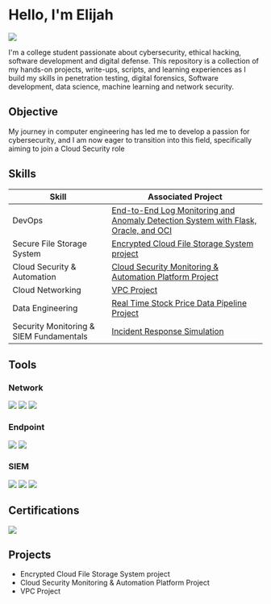 # Hello, I'm Elijah
<a href="https://www.linkedin.com/in/elijah-walker-440aa7237/"><img src="https://img.shields.io/badge/-LinkedIn-0072b1?&style=for-the-badge&logo=linkedin&logoColor=white" /></a>


I'm a college student passionate about cybersecurity, ethical hacking, software development and digital defense. This repository is a collection of my hands-on projects, write-ups, scripts, and learning experiences as I build my skills in penetration testing, digital forensics, Software development, data science, machine learning and network security.

## Objective

My journey in computer engineering has led me to develop a passion for cybersecurity, and I am now eager to transition into this field, specifically aiming to join a Cloud Security role

## Skills


| Skill                                         | Associated Project         |
|-----------------------------------------------|----------------------------|
|DevOps  |<a href="https://github.com/Ethewizard/End-to-End-Log-Monitoring-and-Anomaly-Detection-System-with-Flask-Oracle-and-OCI">End-to-End Log Monitoring and Anomaly Detection System with Flask, Oracle, and OCI</a>|
| Secure File Storage System          | <a href="https://github.com/Ethewizard/Encrypted-Cloud-File-Storage-System-project/tree/main">Encrypted Cloud File Storage System project</a>|
| Cloud Security & Automation       |<a href="https://github.com/Ethewizard/Cloud-Security-Monitoring-Automation-Platform-Project">Cloud Security Monitoring & Automation Platform Project</a>|
| Cloud Networking        |<a href="https://github.com/Ethewizard/VPC-Lab">VPC Project</a>|
| Data Engineering | <a href="https://github.com/Ethewizard/Real-Time-Stock-Price-Data-Pipeline">Real Time Stock Price Data Pipeline Project</a>|
|Security Monitoring & SIEM Fundamentals  |<a href="https://github.com/Ethewizard/Incident-Response-Simulation">Incident Response Simulation</a>|



## Tools


### Network
<div>
    <img src="https://img.shields.io/badge/-Wireshark-1679A7?&style=for-the-badge&logo=Wireshark&logoColor=white" />
    <img src="https://img.shields.io/badge/-Suricata-EF3B2D?&style=for-the-badge&logo=Suricata&logoColor=white" />
    <img src="https://img.shields.io/badge/-Zeek-777BB4?&style=for-the-badge&logo=Zeek&logoColor=white" />
</div>

### Endpoint
<div>
    <img src="https://img.shields.io/badge/-Microsoft_Defender_for_Endpoint-00A4EF?&style=for-the-badge&logo=Microsoft&logoColor=white" />
    <img src="https://img.shields.io/badge/-Velociraptor-4B275F?&style=for-the-badge&logo=Velociraptor&logoColor=white" />
</div>

### SIEM
<div>
    <img src="https://img.shields.io/badge/-Microsoft_Sentinel-0078D4?&style=for-the-badge&logo=Microsoft&logoColor=white" />
    <img src="https://img.shields.io/badge/-Splunk-000000?&style=for-the-badge&logo=Splunk&logoColor=white" />
    <img src="https://img.shields.io/badge/-Elastic-005571?&style=for-the-badge&logo=Elastic&logoColor=white" />
</div>

## Certifications

<div>
<img src="https://img.shields.io/badge/-Security%2B-FF0000?&style=for-the-badge&logo=CompTIA&logoColor=white" />

</div>

## Projects
- Encrypted Cloud File Storage System project
- Cloud Security Monitoring & Automation Platform Project
- VPC Project

